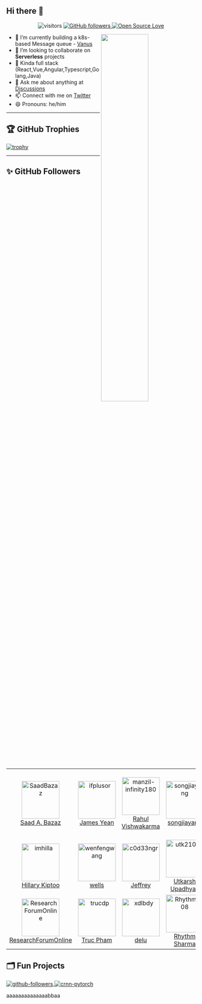 ## Hi there 👋
<!-- -->
<div align="center">

![visitors](https://visitor-badge.laobi.icu/badge?page_id=jieding-is-dingjie)
<a href="https://github.com/JieDing?tab=followers">
<img alt="GitHub followers" src="https://img.shields.io/github/followers/JieDing?color=green&logo=github">
</a>
[![Open Source Love](https://badges.frapsoft.com/os/v1/open-source.svg?v=102)](https://github.com/ellerbrock/open-source-badge/)

</div>

[<img align="right" width="50%" src="https://github-readme-stats.vercel.app/api?username=jieding&theme=gruvbox&show_icons=true">](https://github-readme-stats.vercel.app/api?username=jieding&show_icons=true&theme=gruvbox)

- 🌱 I’m currently building a k8s-based Message queue - [Vanus]
- 👯 I’m looking to collaborate on **Serverless** projects
- 🤔 Kinda full stack (React,Vue,Angular,Typescript,Golang,Java)
- 💬 Ask me about anything at [Discussions]
- 📫 Connect with me on [Twitter]
- 😄 Pronouns: he/him

---

## 🏆 GitHub Trophies

[![trophy](https://github-profile-trophy.vercel.app/?username=JieDing&theme=onedark&column=7)](https://github.com/ryo-ma/github-profile-trophy)

---

## ✨ GitHub Followers
<!--ACTION_START_FLAG:github-followers-->
<table>
  <tr>
    <td align="center">
        <a href="https://github.com/SaadBazaz">
            <img src="https://avatars2.githubusercontent.com/u/51885228" width="100px;" alt="SaadBazaz"/>
        </a>
        <br />
        <a href="https://github.com/SaadBazaz">Saad A. Bazaz</a>
    </td>
    <td align="center">
        <a href="https://github.com/ifplusor">
            <img src="https://avatars2.githubusercontent.com/u/9999114" width="100px;" alt="ifplusor"/>
        </a>
        <br />
        <a href="https://github.com/ifplusor">James Yean</a>
    </td>
    <td align="center">
        <a href="https://github.com/manzil-infinity180">
            <img src="https://avatars2.githubusercontent.com/u/119070053" width="100px;" alt="manzil-infinity180"/>
        </a>
        <br />
        <a href="https://github.com/manzil-infinity180">Rahul Vishwakarma</a>
    </td>
    <td align="center">
        <a href="https://github.com/songjiayang">
            <img src="https://avatars2.githubusercontent.com/u/1459834" width="100px;" alt="songjiayang"/>
        </a>
        <br />
        <a href="https://github.com/songjiayang"> songjiayang</a>
    </td>
    <td align="center">
        <a href="https://github.com/inannan423">
            <img src="https://avatars2.githubusercontent.com/u/83146544" width="100px;" alt="inannan423"/>
        </a>
        <br />
        <a href="https://github.com/inannan423">Orange Cheng</a>
    </td>
    <td align="center">
        <a href="https://github.com/YanisBenekaa">
            <img src="https://avatars2.githubusercontent.com/u/70474177" width="100px;" alt="YanisBenekaa"/>
        </a>
        <br />
        <a href="https://github.com/YanisBenekaa">Yanis Benekaa</a>
    </td>
    <td align="center">
        <a href="https://github.com/mmoritz8">
            <img src="https://avatars2.githubusercontent.com/u/160292002" width="100px;" alt="mmoritz8"/>
        </a>
        <br />
        <a href="https://github.com/mmoritz8">I do love that I was the ONLY right one. XD</a>
    </td>
  </tr>
  <tr>
    <td align="center">
        <a href="https://github.com/imhilla">
            <img src="https://avatars2.githubusercontent.com/u/58479445" width="100px;" alt="imhilla"/>
        </a>
        <br />
        <a href="https://github.com/imhilla">Hillary Kiptoo</a>
    </td>
    <td align="center">
        <a href="https://github.com/wenfengwang">
            <img src="https://avatars2.githubusercontent.com/u/9766821" width="100px;" alt="wenfengwang"/>
        </a>
        <br />
        <a href="https://github.com/wenfengwang">wells</a>
    </td>
    <td align="center">
        <a href="https://github.com/c0d33ngr">
            <img src="https://avatars2.githubusercontent.com/u/106184818" width="100px;" alt="c0d33ngr"/>
        </a>
        <br />
        <a href="https://github.com/c0d33ngr">Jeffrey</a>
    </td>
    <td align="center">
        <a href="https://github.com/utk2103">
            <img src="https://avatars2.githubusercontent.com/u/118432516" width="100px;" alt="utk2103"/>
        </a>
        <br />
        <a href="https://github.com/utk2103">Utkarsh Upadhyay </a>
    </td>
    <td align="center">
        <a href="https://github.com/nilaachandra">
            <img src="https://avatars2.githubusercontent.com/u/126670489" width="100px;" alt="nilaachandra"/>
        </a>
        <br />
        <a href="https://github.com/nilaachandra">Nila Chandra Laishram</a>
    </td>
    <td align="center">
        <a href="https://github.com/pymhq">
            <img src="https://avatars2.githubusercontent.com/u/80087186" width="100px;" alt="pymhq"/>
        </a>
        <br />
        <a href="https://github.com/pymhq">Peng, Andy</a>
    </td>
    <td align="center">
        <a href="https://github.com/jelin-sh">
            <img src="https://avatars2.githubusercontent.com/u/37699558" width="100px;" alt="jelin-sh"/>
        </a>
        <br />
        <a href="https://github.com/jelin-sh">Jelin</a>
    </td>
  </tr>
  <tr>
    <td align="center">
        <a href="https://github.com/ResearchForumOnline">
            <img src="https://avatars2.githubusercontent.com/u/116322650" width="100px;" alt="ResearchForumOnline"/>
        </a>
        <br />
        <a href="https://github.com/ResearchForumOnline">ResearchForumOnline</a>
    </td>
    <td align="center">
        <a href="https://github.com/trucdp">
            <img src="https://avatars2.githubusercontent.com/u/72937605" width="100px;" alt="trucdp"/>
        </a>
        <br />
        <a href="https://github.com/trucdp">Truc Pham</a>
    </td>
    <td align="center">
        <a href="https://github.com/xdlbdy">
            <img src="https://avatars2.githubusercontent.com/u/4382157" width="100px;" alt="xdlbdy"/>
        </a>
        <br />
        <a href="https://github.com/xdlbdy">delu</a>
    </td>
    <td align="center">
        <a href="https://github.com/Rhythm-08">
            <img src="https://avatars2.githubusercontent.com/u/64489317" width="100px;" alt="Rhythm-08"/>
        </a>
        <br />
        <a href="https://github.com/Rhythm-08">Rhythm Sharma</a>
    </td>
    <td align="center">
        <a href="https://github.com/LUFA199x">
            <img src="https://avatars2.githubusercontent.com/u/66221234" width="100px;" alt="LUFA199x"/>
        </a>
        <br />
        <a href="https://github.com/LUFA199x">Oluwasola Alufa</a>
    </td>
    <td align="center">
        <a href="https://github.com/kieyp">
            <img src="https://avatars2.githubusercontent.com/u/87386767" width="100px;" alt="kieyp"/>
        </a>
        <br />
        <a href="https://github.com/kieyp">Boniface</a>
    </td>
    <td align="center">
        <a href="https://github.com/Michaelg22">
            <img src="https://avatars2.githubusercontent.com/u/62085623" width="100px;" alt="Michaelg22"/>
        </a>
        <br />
        <a href="https://github.com/Michaelg22">MikeG</a>
    </td>
  </tr>
</table>
<!--ACTION_END_FLAG:github-followers-->

## 🗂️ Fun Projects

<a href="https://github.com/JieDing/github-followers-action">
  <img align="center" src="https://github-readme-stats.vercel.app/api/pin/?username=JieDing&repo=github-followers&show_icons=true&line_height=27&title_color=6aa6f8&text_color=8a919a&icon_color=6aa6f8&bg_color=22272e" alt="github-followers" />
</a>

<a href="https://github.com/JieDing/JieDing">
  <img align="center" src="https://github-readme-stats.vercel.app/api/pin/?username=JieDing&repo=JieDing&show_icons=true&line_height=27&title_color=6aa6f8&text_color=8a919a&icon_color=6aa6f8&bg_color=22272e" alt="crnn-pytorch" />
</a>

[Twitter]: https://twitter.com/Jay_Ding_
[Discussions]: https://github.com/JieDing/JieDing/discussions/new
[blogs]: https://jieding.io
[vanus]: https://github.com/linkall-labs/vanus
aaaaaaaaaaaaaabbaa
